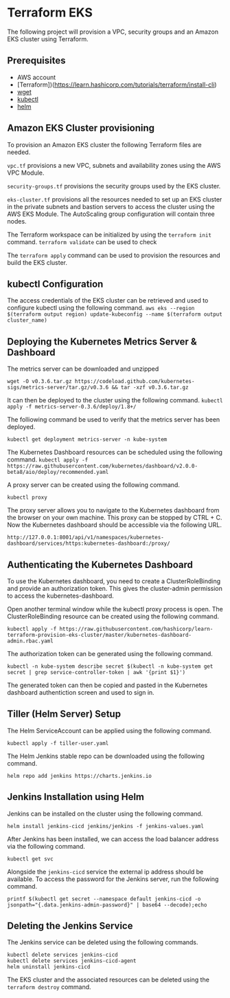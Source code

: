 # Terraform EKS
The following project will provision a VPC, security groups and an Amazon EKS cluster using Terraform.

## Prerequisites
* AWS account
* [Terraform])(https://learn.hashicorp.com/tutorials/terraform/install-cli)
* [wget](https://stackoverflow.com/questions/33886917/how-to-install-wget-in-macos)
* [kubectl](https://kubernetes.io/docs/tasks/tools/install-kubectl/)
* [helm](https://helm.sh/docs/intro/install/)

## Amazon EKS Cluster provisioning
To provision an Amazon EKS cluster the following Terraform files are needed.

`vpc.tf` provisions a new VPC, subnets and availability zones using the AWS VPC Module.

`security-groups.tf` provisions the security groups used by the EKS cluster.

`eks-cluster.tf` provisions all the resources needed to set up an EKS cluster in the private subnets and bastion servers to access the cluster using the AWS EKS Module. The AutoScaling group configuration will contain three nodes.

The Terraform workspace can be initialized by using the `terraform init` command. `terraform validate` can be used to check 

The `terraform apply` command can be used to provision the resources and build the EKS cluster.

## kubectl Configuration
The access credentials of the EKS cluster can be retrieved and used to configure kubectl using the following command.
`aws eks --region $(terraform output region) update-kubeconfig --name $(terraform output cluster_name)`

## Deploying the Kubernetes Metrics Server & Dashboard
The metrics server can be downloaded and unzipped 
```
wget -O v0.3.6.tar.gz https://codeload.github.com/kubernetes-sigs/metrics-server/tar.gz/v0.3.6 && tar -xzf v0.3.6.tar.gz
```

It can then be deployed to the cluster using the following command.
`kubectl apply -f metrics-server-0.3.6/deploy/1.8+/`

The folliowing command be used to verify that the metrics server has been deployed.
```
kubectl get deployment metrics-server -n kube-system
```

The Kubernetes Dashboard resources can be scheduled using the following command.
`kubectl apply -f https://raw.githubusercontent.com/kubernetes/dashboard/v2.0.0-beta8/aio/deploy/recommended.yaml`

A proxy server can be created using the following command.
```
kubectl proxy
```

The proxy server allows you to navigate to the Kubernetes dashboard from the browser on your own machine. This proxy can be stopped by CTRL + C. Now the Kubernetes dashboard should be accessible via the following URL.
```
http://127.0.0.1:8001/api/v1/namespaces/kubernetes-dashboard/services/https:kubernetes-dashboard:/proxy/
```

## Authenticating the Kubernetes Dashboard
To use the Kubernetes dashboard, you need to create a ClusterRoleBinding and provide an authorization token. This gives the cluster-admin permission to access the kubernetes-dashboard.

Open another terminal window while the kubectl proxy process is open. The ClusterRoleBinding resource can be created using the following command.

```
kubectl apply -f https://raw.githubusercontent.com/hashicorp/learn-terraform-provision-eks-cluster/master/kubernetes-dashboard-admin.rbac.yaml
```

The authorization token can be generated using the following command.

```
kubectl -n kube-system describe secret $(kubectl -n kube-system get secret | grep service-controller-token | awk '{print $1}')
```

The generated token can then be copied and pasted in the Kubernetes dashboard authentiction screen and used to sign in.

## Tiller (Helm Server) Setup
The Helm ServiceAccount can be applied using the following command.
```
kubectl apply -f tiller-user.yaml
```

The Helm Jenkins stable repo can be downloaded using the following command.
```
helm repo add jenkins https://charts.jenkins.io
```

## Jenkins Installation using Helm
Jenkins can be installed on the cluster using the following command.
```
helm install jenkins-cicd jenkins/jenkins -f jenkins-values.yaml
```

After Jenkins has been installed, we can access the load balancer address via the following command.
```
kubectl get svc
```

Alongside the `jenkins-cicd` service the external ip address should be available. To access the password for the Jenkins server, run the following command.
```
printf $(kubectl get secret --namespace default jenkins-cicd -o jsonpath="{.data.jenkins-admin-password}" | base64 --decode);echo
```

## Deleting the Jenkins Service
The Jenkins service can be deleted using the following commands.
```
kubectl delete services jenkins-cicd
kubectl delete services jenkins-cicd-agent
helm uninstall jenkins-cicd
```

The EKS cluster and the associated resources can be deleted using the `terraform destroy` command.
